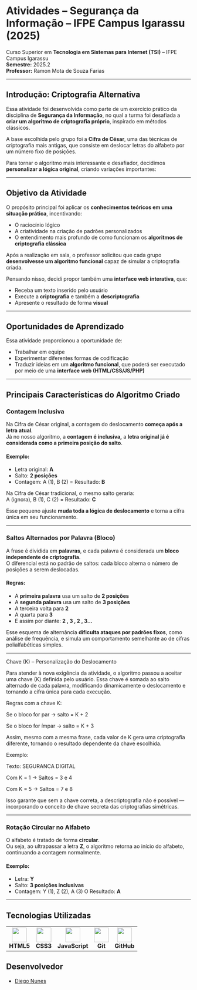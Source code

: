 # Atividades – Segurança da Informação – IFPE Campus Igarassu (2025)

Curso Superior em **Tecnologia em Sistemas para Internet (TSI)** – IFPE Campus Igarassu  
**Semestre:** 2025.2  
**Professor:** Ramon Mota de Souza Farias  

---

## Introdução: Criptografia Alternativa

Essa atividade foi desenvolvida como parte de um exercício prático da disciplina de **Segurança da Informação**, no qual a turma foi desafiada a **criar um algoritmo de criptografia próprio**, inspirado em métodos clássicos.

A base escolhida pelo grupo foi a **Cifra de César**, uma das técnicas de criptografia mais antigas, que consiste em deslocar letras do alfabeto por um número fixo de posições.  

Para tornar o algoritmo mais interessante e desafiador, decidimos **personalizar a lógica original**, criando variações importantes:

---

## Objetivo da Atividade

O propósito principal foi aplicar os **conhecimentos teóricos em uma situação prática**, incentivando:
- O raciocínio lógico  
- A criatividade na criação de padrões personalizados  
- O entendimento mais profundo de como funcionam os **algoritmos de criptografia clássica**

Após a realização em sala, o professor solicitou que cada grupo **desenvolvesse um algoritmo funcional** capaz de simular a criptografia criada.  

Pensando nisso, decidi propor também uma **interface web interativa**, que:
- Receba um texto inserido pelo usuário  
- Execute a **criptografia** e também a **descriptografia**  
- Apresente o resultado de forma **visual**

---

##  Oportunidades de Aprendizado

Essa atividade proporcionou a oportunidade de:
- Trabalhar em equipe  
- Experimentar diferentes formas de codificação  
- Traduzir ideias em um **algoritmo funcional**, que poderá ser executado por meio de uma **interface web (HTML/CSS/JS/PHP)**  

---

## Principais Características do Algoritmo Criado

### Contagem Inclusiva  

Na Cifra de César original, a contagem do deslocamento **começa após a letra atual**.  
Já no nosso algoritmo, a **contagem é inclusiva,** a **letra original já é considerada como a primeira posição do salto**.

#### Exemplo:
- Letra original: **A**  
- Salto: **2 posições**  
- Contagem: A (1), B (2) = Resultado: **B**  

Na Cifra de César tradicional, o mesmo salto geraria:  
A (ignora), B (1), C (2) = Resultado: **C**

Esse pequeno ajuste **muda toda a lógica de deslocamento** e torna a cifra única em seu funcionamento.

---

### Saltos Alternados por Palavra (Bloco)

A frase é dividida em **palavras**, e cada palavra é considerada um **bloco independente de criptografia**.  
O diferencial está no padrão de saltos: cada bloco alterna o número de posições a serem deslocadas.

#### Regras:
- A **primeira palavra** usa um salto de **2 posições**  
- A **segunda palavra** usa um salto de **3 posições**  
- A terceira volta para **2**  
- A quarta para **3**  
- E assim por diante: **2 , 3 , 2 , 3...**

Esse esquema de alternância **dificulta ataques por padrões fixos**, como análise de frequência, e simula um comportamento semelhante ao de cifras polialfabéticas simples.

---

Chave (K) – Personalização do Deslocamento

Para atender à nova exigência da atividade, o algoritmo passou a aceitar uma chave (K) definida pelo usuário.
Essa chave é somada ao salto alternado de cada palavra, modificando dinamicamente o deslocamento e tornando a cifra única para cada execução.

Regras com a chave K:

Se o bloco for par → salto = K + 2

Se o bloco for ímpar → salto = K + 3

Assim, mesmo com a mesma frase, cada valor de K gera uma criptografia diferente, tornando o resultado dependente da chave escolhida.

Exemplo:

Texto: SEGURANCA DIGITAL

Com K = 1 → Saltos = 3 e 4

Com K = 5 → Saltos = 7 e 8

Isso garante que sem a chave correta, a descriptografia não é possível — incorporando o conceito de chave secreta das criptografias simétricas.

---

### Rotação Circular no Alfabeto

O alfabeto é tratado de forma **circular**.  
Ou seja, ao ultrapassar a letra **Z**, o algoritmo retorna ao início do alfabeto, continuando a contagem normalmente.

#### Exemplo:
- Letra: **Y**  
- Salto: **3 posições inclusivas**  
- Contagem: Y (1), Z (2), A (3) O Resultado: **A**

---

## Tecnologias Utilizadas

<table>
  <tr>
    <td align="center"><img src="https://cdn.jsdelivr.net/gh/devicons/devicon/icons/html5/html5-original.svg" width="40px" /><br><strong>HTML5</strong></td>
    <td align="center"><img src="https://cdn.jsdelivr.net/gh/devicons/devicon/icons/css3/css3-original.svg" width="40px" /><br><strong>CSS3</strong></td>
    <td align="center"><img src="https://cdn.jsdelivr.net/gh/devicons/devicon/icons/javascript/javascript-original.svg" width="40px" /><br><strong>JavaScript</strong></td>
    <td align="center"><img src="https://cdn.jsdelivr.net/gh/devicons/devicon/icons/git/git-original.svg" width="40px" /><br><strong>Git</strong></td>
    <td align="center"><img src="https://cdn.jsdelivr.net/gh/devicons/devicon/icons/github/github-original.svg" width="40px" /><br><strong>GitHub</strong></td>
  </tr>
</table>


## Desenvolvedor

- [Diego Nunes](https://github.com/Diego-jpeg-27)